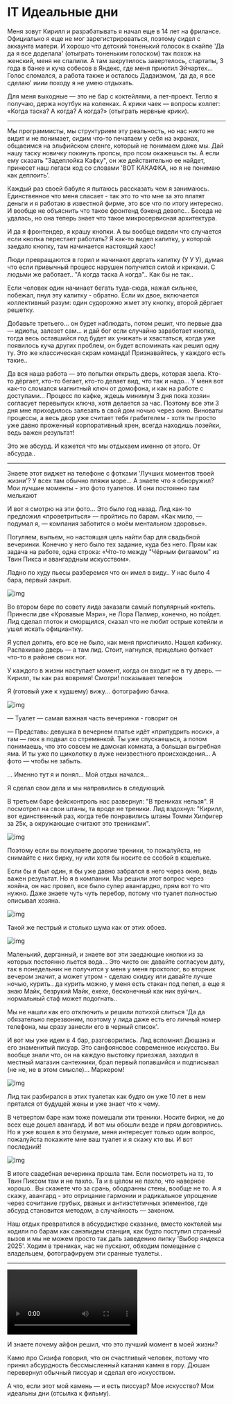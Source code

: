 # IT Идеальные дни

Меня зовут Кирилл и разрабатывать я начал еще в 14 лет на фрилансе. Официально я еще не мог зарегистрироваться, поэтому сидел с аккаунта матери. И хорошо что детский тоненький голосок в скайпе 'Да да я все доделала' (отыграть тоненьким голоском) так похож на женский, меня не спалили. А там закрутилось завертелось, стартапы, 3 года в банке и куча собесов в Яндекс, где меня приютил Эйчартех... Голос сломался, а работа также и осталось Дадаизмом, 'да да, я все сделаю' ииии походу я не умею отдыхать.

Для меня выходные — это не бар с коктейлями, а пет-проект. Тепло я получаю, держа ноутбук на коленках. А крики чаек — вопросы коллег: «Когда таска? А когда? А когда?» (отыграть нервные крики).

----

Мы программисты, мы структурием эту реальность, но нас никто не видит и не понимает, сидим что-то печатаем у себя на экранах, общаеимся на эльфийском сленге, который не понимаем даже мы. Дай нашу таску новичку покинуть пропсы, про псом окажешься ты. А если ему сказать "Задеплойка Кафку", он же действительно ее найдет, принесет наш легаси код со словами 'ВОТ КАКАФКА, но я не понимаю как деплоить'.

Каждый раз своей бабуле я пытаюсь рассказать чем я занимаюсь. Единственное что меня спасает - так это то что мне за это платят деньги и я работаю в известной фирме, это все что по итогу интересно. И вообще не объяснить что такое фронтенд бэкенд девопс... Беседа не удалась, но она теперь знает что такое микросервисная архитектура.

И да я фронтендер, я крашу кнопки. А вы вообще видели что случается если кнопка перестает работать? Я как-то видел калитку, у которой заедало кнопку, там начинается настоящий хаос!

Люди превращаются в горил и начинают дергать калитку (У У У), думая что если привычный процесс нарушен получится силой и криками. С людьми же работает.. "А когда таска А когда".. Как бы не так..

Если человек один начинает бегать туда-сюда, нажал сильнее, побежал, пнул эту калитку - обратно.
Если их двое, включается коллективный разум: один судорожно жмет эту кнопку, второй дёргает решетку.

Добавьте третьего... он будет наблюдать, потом решит, что первые два — идиоты, залезет сам… и дай бог если случайно заработает кнопка, тогда весь оставшийся год будет их унижать и хвастаться, когда уже появилось куча других проблем, он будет вспоминать как решил одну ту. Это же классическая скрам команда! Признавайтесь, у каждого есть такие..

Да вся наша работа — это попытки открыть дверь, которая заела. Кто-то дёргает, кто-то бегает, кто-то делает вид, что так и надо… У меня вот как-то сломался магнитный ключ от домофона, и как на работе с доступами... Процесс по кафке, ждешь минимум 3 дня пока хозяин согласует перевыпуск ключа, хотя делается за час. Поэтому все эти 3 дня мне приходилось залезать в свой дом ночью через окно. Виноваты процессы, а весь двор уже считает тебя грабителем - хотя ты просто уже давно проженный корпоративный хрен, всегда находишь лозейки, ведь важен результат!

Это же абсурд. И кажется что мы отдыхаем именно от этого. От абсурда..

----

Знаете этот виджет на телефоне с фотками 'Лучших моментов твоей жизни'? У всех там обычно пляжи море... А знаете что я обноружил? Мои лучшие моменты - это фото туалетов. И они постоянно там мелькают

И вот я смотрю на эти фото... Это было год назад. Лид как-то предложил «проветриться» — пройтись по барам. «Как мило, — подумал я, — компания заботится о моём ментальном здоровье».

Погуляем, выпьем, но настоящая цель найти бар для свадьбной вечеринки. Конечно у него было тех задание, куда без него. Прям как задача на работе, одна строка: «Что-то между "Чёрным фигвамом" из Твин Пикса и авангардным искусством». 

Ладно по худу пьесы разберемся что он имел в виду.. У нас было 4 бара, первый закрыт.

![img](/docs/1.png)

Во втором баре по совету лида заказали самый популярный коктель. Принесли две «Кровавые Мэри», не Лора Палмер, конечно, но пойдет. Лид сделал глоток и сморщился, сказал что не любит острые котейли и ушел искать официантку.

Я успел допить, его все не было, как меня приспичило. Нашел кабинку. Распахиваю дверь — а там лид. Стоит, нагнулся, прицельно фоткает что-то в районе своих ног.

У каждого в жизни наступает момент, когда он входит не в ту дверь.
— Кирилл, ты как раз вовремя! Смотри! показывает телефон

Я (готовый уже к худшему) вижу... фотографию бачка.

![img](/docs/2.png)

— Туалет — самая важная часть вечеринки - говорит он

— Представь: девушка в вечернем платье идёт «припудрить носик», а там — люк в подвал со стремянкой. Ты уже спускаешься, а потом понимаешь, что это совсем не дамская комната, а большая выгребная яма. И ты уже по щиколотку в луже неизвестного происхождения… А фото — чтобы не забыть.

... Именно тут я и понял... Мой отдых начался...

Я сделал свои дела и мы направились в следующий.

В третьем баре фейсконтроль нас развернул: "В трениках нельзя". Я посмотрел на свои штаны, та вроде не треники. Лид вздохнул: "Кирилл, вот единственный раз, когда тебе понравились штаны Томми Хилфигер за 25к, а окружающие считают это трениками".

![img](/docs/lid.JPG)

Поэтому если вы покупаете дорогие треники, то пожалуйста, не снимайте с них бирку, ну или хотя бы носите ее ссобой в кошельке.

Если бы я был один, я бы уже давно забрался в него через окно, ведь важен результат. Но я в компании. Мы решили этот вопрос через хояйна, он нас провел, все было супер авангардно, прям вот то что нужно. Даже знаете чуть чуть перебор, потому что туалет полностью описывал хозяна.

![img](/docs/3.png)

Такой же пестрый и столько шума как от этих обоев.

![img](/docs/4.png)

Маленький, дерганный, и знаете вот эти заедающие кнопки из за которых постоянно льется вода... Это чисто он: давайте согласуем дату, так в понедельник не получится у меня у меня проктолог, во вторник вечером значит, а может утром - сделаю скидку или давайте лучше ночью, курить.. да курить можно, у меня есть стакан под пепел, а еще я знаю Майк, безрукий Майк, ехехе, бесконечный как ник вуйчич.. нормальный стаф может подогнать.. 

Мы не нашли как его отключить и решили потихой слиться 'Да да обязательно перезвоним, поэтому у лида даже есть его личный номер телефона, мы сразу занесли его в черный список'.

И вот мы уже идем в 4 бар, разговорились. Лид вспомнил Дюшана и его знаменитый писуар. Это санфоянсвое современное искусство. Вы вообще знали что, он на каждую выстовку приезжал, заходил в местный магазин сантехники, брал первый попавшийся и подписывал (не не, не в этом смысле)... Маркером!

![img](/docs/dushan.png)

Лид так разбирался в этих туалетах как будто он уже 10 лет в нем прятался от будущей жены и уже знает что к чему.

В четвертом баре нам тоже помешали эти треники. Носите бирки, не до всех еще дошел авангард. И вот мы обошли везде и прям договрились. Но я уже вошел в это безумие, меня интересует только один вопрос, пожалуйста покажите мне ваш туалет и я скажу кто вы. И вот последний!

![img](/docs/5.png)

В итоге свадебная вечеринка прошла там. Если посмотреть на тз, то Твин Пиксом там и не пахло. Та и в целом не пахло, что наверное хорошо.. Вы скажете что за срань, ободранны стены, вообще не то. А я скажу, авангард - это отрицание гармонии и радикальное упрощение через сочитание грубых, рваных и антиэстетичных элементов, где абсурд становится методом, а случайность — законом.

Наш отдых превратился в абсурдисткре сказание, вместо коктелей мы ходили по барам как санэпидем станция, как будто поступил странный вызов и мы не можем просто так дать заведению пипку 'Выбор яндекса 2025'. Ходим в трениках, нас не пускают, обходим помещение с владельцем, фотографируем эти сранные туалеты..

----

![video](/docs/memory.MP4)

И знаете почему айфон решил, что это лучший момент в моей жизни?

Камю про Сизифа говорил, что он счастливый человек, потому что принял абсурдность бессмысленный катания камня в гору. Дюшан перевернул обычный писсуар и сделал его искусством.

А что, если этот мой камень — и есть писсуар? Мое искусство? Мои идеальны дни (отсылка к фильму).
